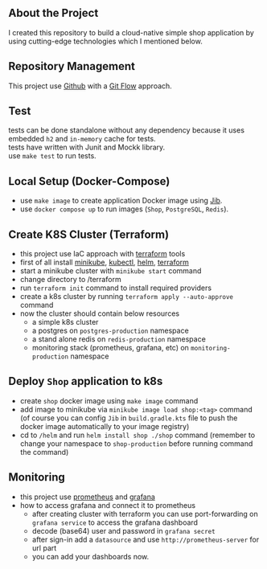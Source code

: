## About the Project
I created this repository to build a cloud-native simple shop application 
 by using cutting-edge technologies which I mentioned below.
<br>

## Repository Management
This project use [Github](https://github.com) with a
[Git Flow](https://www.atlassian.com/git/tutorials/comparing-workflows/gitflow-workflow)
approach.

## Test
tests can be done standalone without any dependency because it uses embedded `h2` and `in-memory` cache for tests.
<br>
tests have written with Junit and Mockk library.
<br>
use `make test` to run tests.

## Local Setup (Docker-Compose)
- use `make image` to create application Docker image using 
[Jib](https://cloud.google.com/blog/topics/developers-practitioners/comparing-containerization-methods-buildpacks-jib-and-dockerfile).
- use `docker compose up` to run images (`Shop`, `PostgreSQL`, `Redis`).

## Create K8S Cluster (Terraform)
- this project use IaC approach with [terraform](https://www.terraform.io/) tools
- first of all install [minikube](), [kubectl](), [helm](), [terraform]()
- start a minikube cluster with `minikube start` command
- change directory to /terraform
- run `terraform init` command to install required providers
- create a k8s cluster by running `terraform apply --auto-approve` command
- now the cluster should contain below resources
  - a simple k8s cluster 
  - a postgres on `postgres-production` namespace
  - a stand alone redis on `redis-production` namespace
  - monitoring stack (prometheus, grafana, etc) on `monitoring-production` namespace


## Deploy `Shop` application to k8s
- create `shop` docker image using `make image` command
- add image to minikube via `minikube image load shop:<tag>` command (of course you can config `Jib` in `build.gradle.kts`
file to push the docker image
automatically to your image registry)
- cd to `/helm` and run `helm install shop ./shop` command (remember to change your namespace to `shop-production` before
running command the command)


## Monitoring
- this project use [prometheus]() and [grafana]()
- how to access grafana and connect it to prometheus
  - after creating cluster with terraform you can use port-forwarding on `grafana service` to access the grafana dashboard
  - decode (base64) user and password in `grafana secret`
  - after sign-in add a `datasource` and use `http://prometheus-server` for url part
  - you can add your dashboards now.